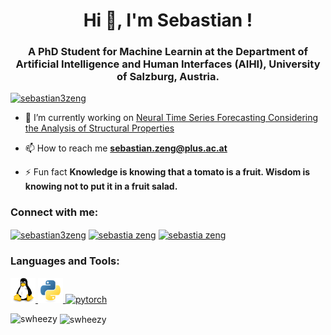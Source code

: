 <h1 align="center">Hi 👋, I'm Sebastian !</h1>
<h3 align="center">A PhD Student for Machine Learnin at the Department of Artificial Intelligence and Human Interfaces (AIHI), University of Salzburg, Austria.</h3>

<p align="left"> <a href="https://twitter.com/sebastian3zeng" target="blank"><img src="https://img.shields.io/twitter/follow/sebastian3zeng?logo=twitter&style=for-the-badge" alt="sebastian3zeng" /></a> </p>

- 🔭 I’m currently working on [Neural Time Series Forecasting Considering the Analysis of Structural Properties](https://uni-salzburg.elsevierpure.com/de/persons/sebastian-zeng)

- 📫 How to reach me **sebastian.zeng@plus.ac.at**

- ⚡ Fun fact **Knowledge is knowing that a tomato is a fruit. Wisdom is knowing not to put it in a fruit salad.**

<h3 align="left">Connect with me:</h3>
<p align="left">
<a href="https://twitter.com/sebastian3zeng" target="blank"><img align="center" src="https://raw.githubusercontent.com/rahuldkjain/github-profile-readme-generator/master/src/images/icons/Social/twitter.svg" alt="sebastian3zeng" height="30" width="40" /></a>
<a href="https://linkedin.com/in/sebastia zeng" target="blank"><img align="center" src="https://raw.githubusercontent.com/rahuldkjain/github-profile-readme-generator/master/src/images/icons/Social/linked-in-alt.svg" alt="sebastia zeng" height="30" width="40" /></a>
<a href="https://scholar.google.com/citations?user=JICJ16IAAAAJ&hl=de&oi=ao" target="blank"><img align="center" src="https://camo.githubusercontent.com/16b0dd329d7ac743e62932477bdaf3e24003ff416789387195ed42992f93ad01/687474703a2f2f7777772e7075626c69632e6173752e6564752f7e6d646564656f676c2f696d616765732f677363686f6c61722e706e67" alt="sebastia zeng" height="40" width="40" /></a>
</p>


<h3 align="left">Languages and Tools:</h3>
<p align="left"> <a href="https://www.linux.org/" target="_blank" rel="noreferrer"> <img src="https://raw.githubusercontent.com/devicons/devicon/master/icons/linux/linux-original.svg" alt="linux" width="40" height="40"/> </a> <a href="https://www.python.org" target="_blank" rel="noreferrer"> <img src="https://raw.githubusercontent.com/devicons/devicon/master/icons/python/python-original.svg" alt="python" width="40" height="40"/> </a> <a href="https://pytorch.org/" target="_blank" rel="noreferrer"> <img src="https://www.vectorlogo.zone/logos/pytorch/pytorch-icon.svg" alt="pytorch" width="40" height="40"/> </a> </p>

<p><img align="left" src="https://github-readme-stats.vercel.app/api/top-langs?username=swheezy&show_icons=true&locale=en&layout=compact" alt="swheezy" /></p>

<p>&nbsp;<img align="center" src="https://github-readme-stats.vercel.app/api?username=swheezy&show_icons=true&locale=en" alt="swheezy" /></p>

